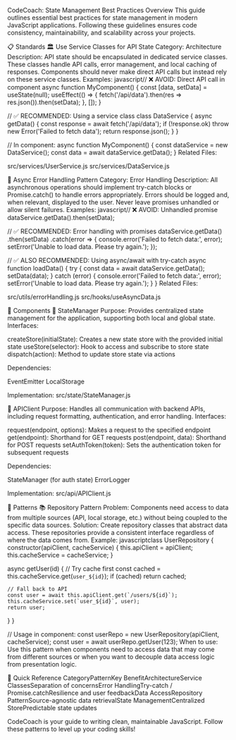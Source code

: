 CodeCoach: State Management Best Practices
Overview
This guide outlines essential best practices for state management in modern JavaScript applications. Following these guidelines ensures code consistency, maintainability, and scalability across your projects.

📋 Standards
🏛️ Use Service Classes for API State
Category: Architecture
Description:
API state should be encapsulated in dedicated service classes. These classes handle API calls, error management, and local caching of responses. Components should never make direct API calls but instead rely on these service classes.
Examples:
javascript// ❌ AVOID: Direct API call in component
async function MyComponent() {
  const [data, setData] = useState(null);
  useEffect(() => {
    fetch('/api/data').then(res => res.json()).then(setData);
  }, []);
}

// ✅ RECOMMENDED: Using a service class
class DataService {
  async getData() {
    const response = await fetch('/api/data');
    if (!response.ok) throw new Error('Failed to fetch data');
    return response.json();
  }
}

// In component:
async function MyComponent() {
  const dataService = new DataService();
  const data = await dataService.getData();
}
Related Files:

src/services/UserService.js
src/services/DataService.js


🔄 Async Error Handling Pattern
Category: Error Handling
Description:
All asynchronous operations should implement try-catch blocks or Promise.catch() to handle errors appropriately. Errors should be logged and, when relevant, displayed to the user. Never leave promises unhandled or allow silent failures.
Examples:
javascript// ❌ AVOID: Unhandled promise
dataService.getData().then(setData);

// ✅ RECOMMENDED: Error handling with promises
dataService.getData()
  .then(setData)
  .catch(error => {
    console.error('Failed to fetch data:', error);
    setError('Unable to load data. Please try again.');
  });

// ✅ ALSO RECOMMENDED: Using async/await with try-catch
async function loadData() {
  try {
    const data = await dataService.getData();
    setData(data);
  } catch (error) {
    console.error('Failed to fetch data:', error);
    setError('Unable to load data. Please try again.');
  }
}
Related Files:

src/utils/errorHandling.js
src/hooks/useAsyncData.js


🧩 Components
🧠 StateManager
Purpose:
Provides centralized state management for the application, supporting both local and global state.
Interfaces:

createStore(initialState): Creates a new state store with the provided initial state
useStore(selector): Hook to access and subscribe to store state
dispatch(action): Method to update store state via actions

Dependencies:

EventEmitter
LocalStorage

Implementation: src/state/StateManager.js

🔌 APIClient
Purpose:
Handles all communication with backend APIs, including request formatting, authentication, and error handling.
Interfaces:

request(endpoint, options): Makes a request to the specified endpoint
get(endpoint): Shorthand for GET requests
post(endpoint, data): Shorthand for POST requests
setAuthToken(token): Sets the authentication token for subsequent requests

Dependencies:

StateManager (for auth state)
ErrorLogger

Implementation: src/api/APIClient.js

🧬 Patterns
📚 Repository Pattern
Problem:
Components need access to data from multiple sources (API, local storage, etc.) without being coupled to the specific data sources.
Solution:
Create repository classes that abstract data access. These repositories provide a consistent interface regardless of where the data comes from.
Example:
javascriptclass UserRepository {
  constructor(apiClient, cacheService) {
    this.apiClient = apiClient;
    this.cacheService = cacheService;
  }

  async getUser(id) {
    // Try cache first
    const cached = this.cacheService.get(`user_${id}`);
    if (cached) return cached;

    // Fall back to API
    const user = await this.apiClient.get(`/users/${id}`);
    this.cacheService.set(`user_${id}`, user);
    return user;
  }
}

// Usage in component:
const userRepo = new UserRepository(apiClient, cacheService);
const user = await userRepo.getUser(123);
When to use:
Use this pattern when components need to access data that may come from different sources or when you want to decouple data access logic from presentation logic.

📝 Quick Reference
CategoryPatternKey BenefitArchitectureService ClassesSeparation of concernsError HandlingTry-catch / Promise.catchResilience and user feedbackData AccessRepository PatternSource-agnostic data retrievalState ManagementCentralized StorePredictable state updates

CodeCoach is your guide to writing clean, maintainable JavaScript. Follow these patterns to level up your coding skills!
